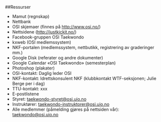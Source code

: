 ##Ressurser 

* Mamut (regnskap)
* Nettbank
* OSI skjemaer (finnes på http://www.osi.no/)
* Nettsidene (http://justkickit.no/)
* Facebook-gruppen OSI Taekwondo
* kxweb (OSI medlemssystem)
* NKF-portalen (medlemssystem, nettbutikk, registrering av graderinger mm.)
* Google Disk (referater og andre dokumenter)
* Google Calendar «OSI Taekwondo» (semesterplan)
* Photoshop (plakater)
* OSI-kontakt: Daglig leder OSI
* NKF-kontakt: Idrettskonsulent NKF (klubbkontakt WTF-seksjonen; Julie Berge per i dag)
* TTU-kontakt: xxx
* E-postlistene
 * Styret: taekwondo-styret@osi.uio.no
 * Instruktører: taekwondo-instruktorer@osi.uio.no
 * Alle medlemmer (påmelding gjøres på nettsiden vår): taekwondo@osi.uio.no
  
  
